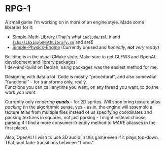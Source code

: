 # RPG-1
A small game I'm working on in more of an engine style. Made some libraries for it:  
- [Simple-Math-Library](https://github.com/Brahvim/Simple-Math-Library) (That's what [`include/sml.h`](https://github.com/Brahvim/RPG-1/blob/main/include/) and [`libs/libSimpleMathLibrary.so`](https://github.com/Brahvim/RPG-1/blob/main/libs/) and are!)
- [Simple-Physics-Engine](https://github.com/Brahvim/Simple-Physics-Engine) (Currently unused and *honestly, **not** very ready*)

Building is in the usual CMake style. Make sure to get GLFW3 and OpenAL development and library packages!  
I dev-and-build on Debian, using packages was the easiest method for me.

Designing with data a lot. Code is mostly "procedural", and also somewhat "functional" - for transforms only, really.  
Functions you can call anytime you want, on any thread you want, to do the work *you want*.  

Currently only *rendering **quads*** - for 2D sprites. Will soon bring texture atlas *packing* (in the algorithmic sense, yes - as in, the engine will assemble a texture atlas from multiple files instead of us specifying coordinates and packing textures in squares, not just parsing - I might instead choose parsing if I find a more consumer-friendly method to *MAKE* atlasses in the first place).  

Also, OpenAL! I wish to use 3D audio in this game even if it plays top-down. That, and fade-transitions between "floors".  
